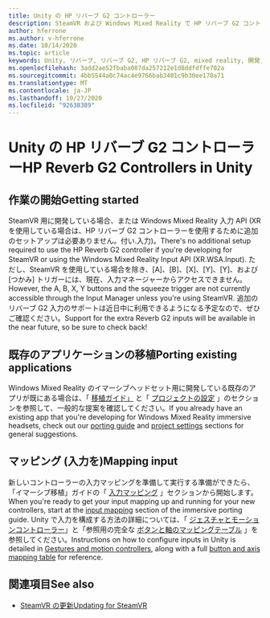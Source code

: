 ```yaml
---
title: Unity の HP リバーブ G2 コントローラー
description: SteamVR および Windows Mixed Reality で HP リバーブ G2 コントローラーを使用する方法について説明します。
author: hferrone
ms.author: v-hferrone
ms.date: 10/14/2020
ms.topic: article
keywords: Unity, リバーブ, リバーブ G2, HP リバーブ G2, mixed reality, 開発, モーションコントローラー, ユーザー入力, 機能, 新しいプロジェクト, エミュレーター, ドキュメント, ガイド, 機能, ホログラム, ゲーム開発
ms.openlocfilehash: 3add2ae52fbaba087da257212e1d8ddfdffe702a
ms.sourcegitcommit: 4bb5544a0c74ac4e9766bab3401c9b30ee170a71
ms.translationtype: MT
ms.contentlocale: ja-JP
ms.lasthandoff: 10/27/2020
ms.locfileid: "92638389"
---
```

# <a name="hp-reverb-g2-controllers-in-unity"></a><span data-ttu-id="480e2-104">Unity の HP リバーブ G2 コントローラー</span><span class="sxs-lookup"><span data-stu-id="480e2-104">HP Reverb G2 Controllers in Unity</span></span>

## <a name="getting-started"></a><span data-ttu-id="480e2-105">作業の開始</span><span class="sxs-lookup"><span data-stu-id="480e2-105">Getting started</span></span>

<span data-ttu-id="480e2-106">SteamVR 用に開発している場合、または Windows Mixed Reality 入力 API (XR を使用している場合は、HP リバーブ G2 コントローラーを使用するために追加のセットアップは必要ありません。付い.入力)。</span><span class="sxs-lookup"><span data-stu-id="480e2-106">There's no additional setup required to use the HP Reverb G2 controller if you're developing for SteamVR or using the Windows Mixed Reality Input API (XR.WSA.Input).</span></span> <span data-ttu-id="480e2-107">ただし、SteamVR を使用している場合を除き、[A]、[B]、[X]、[Y]、[Y]、および [つかみ] トリガーには、現在、入力マネージャーからアクセスできません。</span><span class="sxs-lookup"><span data-stu-id="480e2-107">However, the A, B, X, Y buttons and the squeeze trigger are not currently accessible through the Input Manager unless you're using SteamVR.</span></span> <span data-ttu-id="480e2-108">追加のリバーブ G2 入力のサポートは近日中に利用できるようになる予定なので、ぜひご確認ください。</span><span class="sxs-lookup"><span data-stu-id="480e2-108">Support for the extra Reverb G2 inputs will be available in the near future, so be sure to check back!</span></span>

## <a name="porting-existing-applications"></a><span data-ttu-id="480e2-109">既存のアプリケーションの移植</span><span class="sxs-lookup"><span data-stu-id="480e2-109">Porting existing applications</span></span>

<span data-ttu-id="480e2-110">Windows Mixed Reality のイマーシブヘッドセット用に開発している既存のアプリが既にある場合は、「 [移植ガイド」](../porting-apps/porting-guides.md) と「 [プロジェクトの設定](https://docs.microsoft.com/windows/mixed-reality/develop/porting-apps/porting-guides?tabs=project#unity-porting-guidance) 」のセクションを参照して、一般的な提案を確認してください。</span><span class="sxs-lookup"><span data-stu-id="480e2-110">If you already have an existing app that you're developing for Windows Mixed Reality immersive headsets, check out our [porting guide](../porting-apps/porting-guides.md) and [project settings](https://docs.microsoft.com/windows/mixed-reality/develop/porting-apps/porting-guides?tabs=project#unity-porting-guidance) sections for general suggestions.</span></span>

## <a name="mapping-input"></a><span data-ttu-id="480e2-111">マッピング (入力を)</span><span class="sxs-lookup"><span data-stu-id="480e2-111">Mapping input</span></span>

<span data-ttu-id="480e2-112">新しいコントローラーの入力マッピングを準備して実行する準備ができたら、「イマーシブ移植」ガイドの「 [入力マッピング](https://docs.microsoft.com/windows/mixed-reality/develop/porting-apps/porting-guides?tabs=input#unity-porting-guidance) 」セクションから開始します。</span><span class="sxs-lookup"><span data-stu-id="480e2-112">When you're ready to get your input mapping up and running for your new controllers, start at the [input mapping](https://docs.microsoft.com/windows/mixed-reality/develop/porting-apps/porting-guides?tabs=input#unity-porting-guidance) section of the immersive porting guide.</span></span> <span data-ttu-id="480e2-113">Unity で入力を構成する方法の詳細については、「 [ジェスチャとモーションコントローラー](gestures-and-motion-controllers-in-unity.md)」と「参照用の完全な [ボタンと軸のマッピングテーブル](gestures-and-motion-controllers-in-unity.md#using-hp-reverb-g2-controllers) 」を参照してください。</span><span class="sxs-lookup"><span data-stu-id="480e2-113">Instructions on how to configure inputs in Unity is detailed in [Gestures and motion controllers](gestures-and-motion-controllers-in-unity.md), along with a full [button and axis mapping table](gestures-and-motion-controllers-in-unity.md#using-hp-reverb-g2-controllers) for reference.</span></span>

## <a name="see-also"></a><span data-ttu-id="480e2-114">関連項目</span><span class="sxs-lookup"><span data-stu-id="480e2-114">See also</span></span>
* [<span data-ttu-id="480e2-115">SteamVR の更新</span><span class="sxs-lookup"><span data-stu-id="480e2-115">Updating for SteamVR</span></span>](../porting-apps/updating-your-steamvr-application-for-windows-mixed-reality.md)